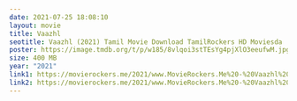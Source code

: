```yaml
---
date: 2021-07-25 18:08:10
layout: movie
title: Vaazhl
seotitle: Vaazhl (2021) Tamil Movie Download TamilRockers HD Moviesda
poster: https://image.tmdb.org/t/p/w185/8vlqoi3stTEsYg4pjXlO3eeufwM.jpg
size: 400 MB
year: "2021"
link1: https://movierockers.me/2021/www.MovieRockers.Me%20-%20Vaazhl%20(2021)%20Tamil%20HDRip%20480p.mp4
link2: https://movierockers.me/2021/www.MovieRockers.Me%20-%20Vaazhl%20(2021)%20Tamil%20HDRip%20480p.mp4
---
```

